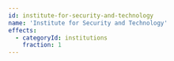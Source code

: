 ```yaml
---
id: institute-for-security-and-technology
name: 'Institute for Security and Technology'
effects:
  - categoryId: institutions
    fraction: 1
---
```

